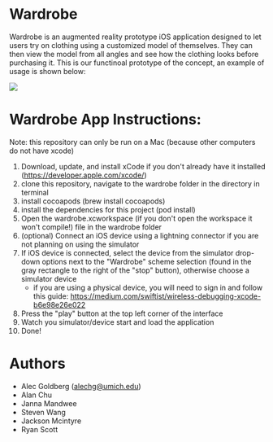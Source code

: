 # Wardrobe

Wardrobe is an augmented reality prototype iOS application designed to let users try on clothing using a customized model of themselves. They can then view the model from all angles and see how the clothing looks before purchasing it. This is our functinoal prototype of the concept, an example of usage is shown below:

![](readme_files/readme1.png)

# Wardrobe App Instructions:

Note: this repository can only be run on a Mac (because other computers do not have xcode)

1.  Download, update, and install xCode if you don't already have it installed (https://developer.apple.com/xcode/)
2.  clone this repository, navigate to the wardrobe folder in the directory in terminal
3.  install cocoapods (brew install cocoapods)
4.  install the dependencies for this project (pod install)
5.  Open the wardrobe.xcworkspace (if you don't open the workspace it won't compile!) file in the wardrobe folder
6.  (optional) Connect an iOS device using a lightning connector if you are not planning on using the simulator
7.  If iOS device is connected, select the device from the simulator drop-down options next to the "Wardrobe" scheme selection
    (found in the gray rectangle to the right of the "stop" button), otherwise choose a simulator device
    * if you are using a physical device, you will need to sign in and follow this guide: https://medium.com/swiftist/wireless-debugging-xcode-b6e98e26e022
8.  Press the "play" button at the top left corner of the interface
9.  Watch you simulator/device start and load the application
10.  Done!

# Authors
* Alec Goldberg (alechg@umich.edu)
* Alan Chu
* Janna Mandwee
* Steven Wang
* Jackson Mcintyre
* Ryan Scott
